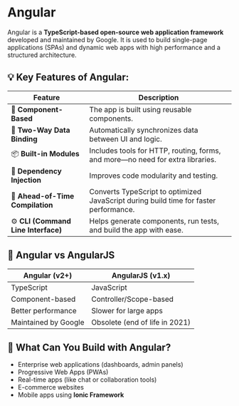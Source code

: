 # Angular
Angular is a **TypeScript-based open-source web application framework** developed and maintained by Google. It is used to build single-page applications (SPAs) and dynamic web apps with high performance and a structured architecture.

## 💡 Key Features of Angular:

| Feature                             | Description                                                                           |
| ----------------------------------- | ------------------------------------------------------------------------------------- |
| 🧱 **Component-Based**              | The app is built using reusable components.                                           |
| 🔁 **Two-Way Data Binding**         | Automatically synchronizes data between UI and logic.                                 |
| 📦 **Built-in Modules**             | Includes tools for HTTP, routing, forms, and more—no need for extra libraries.        |
| 📐 **Dependency Injection**         | Improves code modularity and testing.                                                 |
| 🚀 **Ahead-of-Time Compilation**    | Converts TypeScript to optimized JavaScript during build time for faster performance. |
| ⚙️ **CLI (Command Line Interface)** | Helps generate components, run tests, and build the app with ease.                    |

## 🧠 Angular vs AngularJS

| Angular (v2+)        | AngularJS (v1.x)               |
| -------------------- | ------------------------------ |
| TypeScript           | JavaScript                     |
| Component-based      | Controller/Scope-based         |
| Better performance   | Slower for large apps          |
| Maintained by Google | Obsolete (end of life in 2021) |

## 🧩 What Can You Build with Angular?

* Enterprise web applications (dashboards, admin panels)
* Progressive Web Apps (PWAs)
* Real-time apps (like chat or collaboration tools)
* E-commerce websites
* Mobile apps using **Ionic Framework**

